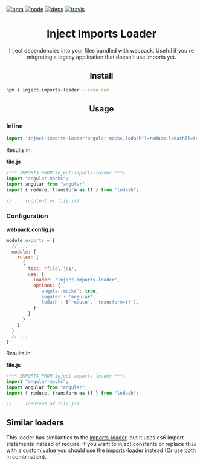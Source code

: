 [![npm][npm]][npm-url]
[![node][node]][node-url]
[![deps][deps]][deps-url]
[![travis][travis]][travis-url]

<div align="center">
  <h1>Inject Imports Loader</h1>
  <p>
    Inject dependencies into your files bundled with webpack.
    Useful if you're mirgrating a legacy application that 
    doesn't use imports yet.
  <p>
</div>

<h2 align="center">Install</h2>

```bash
npm i inject-imports-loader --save-dev
```

<h2 align="center">Usage</h2>

### Inline

```js
import 'inject-imports-loader?angular-mocks,lodash[]=reduce,lodash[]=transform~tf!./file.js';
```
Results in:  

**file.js**
```js
/*** IMPORTS FROM inject-imports-loader ***/
import "angular-mocks";
import angular from "angular";
import { reduce, transform as tf } from "lodash";

// ... (content of file.js)
```

### Configuration

**webpack.config.js**
```js
module.exports = {
  // ...
  module: {
    rules: [
      {
        test: /file\.js$/,
        use: {
          loader: 'inject-imports-loader',
          options: {
            'angular-mocks': true,
            'angular': 'angular',
            'lodash': ['reduce', 'transform~tf'],
          }
        }
      }
    ]
  }
  // ...
}
```
Results in:  

**file.js**
```js
/*** IMPORTS FROM inject-imports-loader ***/
import "angular-mocks";
import angular from "angular";
import { reduce, transform as tf } from "lodash";

// ... (content of file.js)
```

## Similar loaders

This loader has similarities to the 
[imports-loader][imports-loader],
but it uses es6 import statements instead of require.
If you want to inject constants or replace `this` with a custom value
you should use the [imports-loader][imports-loader] instead
(Or use both in combination).

[imports-loader]: https://github.com/webpack-contrib/imports-loader

[travis]: https://img.shields.io/travis/Backfighter/inject-imports-loader?style=flat-square
[travis-url]: https://travis-ci.org/Backfighter/inject-imports-loader

[npm]: https://img.shields.io/npm/v/inject-imports-loader.svg?style=flat-square
[npm-url]: https://npmjs.com/package/inject-imports-loader

[node]: https://img.shields.io/node/v/inject-imports-loader.svg?style=flat-square
[node-url]: https://nodejs.org

[deps]: https://david-dm.org/Backfighter/inject-imports-loader.svg?style=flat-square
[deps-url]: https://david-dm.org/Backfighter/inject-imports-loader
